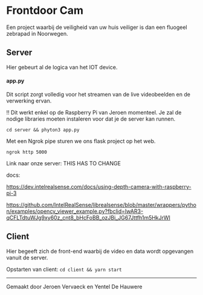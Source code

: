 # Frontdoor Cam #
Een project waarbij de veiligheid van uw huis veiliger is dan een fluogeel zebrapad in Noorwegen.

## Server ##
Hier gebeurt al de logica van het IOT device. 

#### app.py ####
Dit script zorgt volledig voor het streamen van de live videobeelden en de verwerking ervan.

!! Dit werkt enkel op de Raspberry Pi van Jeroen momenteel. Je zal de nodige libraries moeten instaleren voor dat je de server kan runnen.

`cd server && phyton3 app.py`

Met een Ngrok pipe sturen we ons flask project op het web. 

`ngrok http 5000`

Link naar onze server: THIS HAS TO CHANGE

docs:

https://dev.intelrealsense.com/docs/using-depth-camera-with-raspberry-pi-3

https://github.com/IntelRealSense/librealsense/blob/master/wrappers/python/examples/opencv_viewer_example.py?fbclid=IwAR3-qCFLTdtuWJg9xy60z_cnt8_bHcFoBB_ozJBi_JG67Jttfh1m5HkJrWI

## Client ##
Hier begeeft zich de front-end waarbij de video en data wordt opgevangen vanuit de server.

Opstarten van client: 
`cd client && yarn start`

- - - -

Gemaakt door Jeroen Vervaeck en Yentel De Hauwere
